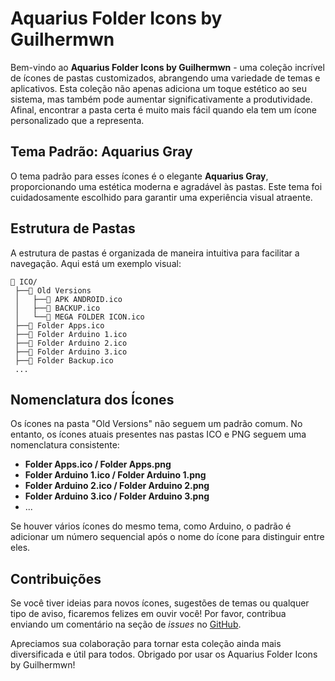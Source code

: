 # Aquarius Folder Icons by Guilhermwn

Bem-vindo ao **Aquarius Folder Icons by Guilhermwn** - uma coleção incrível de ícones de pastas customizados, abrangendo uma variedade de temas e aplicativos. Esta coleção não apenas adiciona um toque estético ao seu sistema, mas também pode aumentar significativamente a produtividade. Afinal, encontrar a pasta certa é muito mais fácil quando ela tem um ícone personalizado que a representa.

## Tema Padrão: Aquarius Gray

O tema padrão para esses ícones é o elegante **Aquarius Gray**, proporcionando uma estética moderna e agradável às pastas. Este tema foi cuidadosamente escolhido para garantir uma experiência visual atraente.

## Estrutura de Pastas

A estrutura de pastas é organizada de maneira intuitiva para facilitar a navegação. Aqui está um exemplo visual:

```
📁 ICO/
 ├──📁 Old Versions
 │   ├──📄 APK ANDROID.ico
 │   ├──📄 BACKUP.ico
 │   └──📄 MEGA FOLDER ICON.ico
 ├──📄 Folder Apps.ico
 ├──📄 Folder Arduino 1.ico
 ├──📄 Folder Arduino 2.ico
 ├──📄 Folder Arduino 3.ico
 ├──📄 Folder Backup.ico
 ...
```

## Nomenclatura dos Ícones

Os ícones na pasta "Old Versions" não seguem um padrão comum. No entanto, os ícones atuais presentes nas pastas ICO e PNG seguem uma nomenclatura consistente:

- **Folder Apps.ico / Folder Apps.png**
- **Folder Arduino 1.ico / Folder Arduino 1.png**
- **Folder Arduino 2.ico / Folder Arduino 2.png**
- **Folder Arduino 3.ico / Folder Arduino 3.png**
- ...

Se houver vários ícones do mesmo tema, como Arduino, o padrão é adicionar um número sequencial após o nome do ícone para distinguir entre eles.

## Contribuições

Se você tiver ideias para novos ícones, sugestões de temas ou qualquer tipo de aviso, ficaremos felizes em ouvir você! Por favor, contribua enviando um comentário na seção de *issues* no [GitHub](https://github.com/Guilhermwn/FolderIcons/issues/new).

Apreciamos sua colaboração para tornar esta coleção ainda mais diversificada e útil para todos. Obrigado por usar os Aquarius Folder Icons by Guilhermwn!
